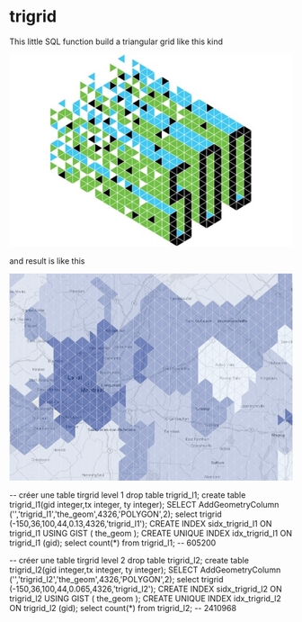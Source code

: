 trigrid
=======

This little SQL function build a triangular grid like this kind

![](effe-recherche.jpg)

and result is like this

![](trigrid.png)


-- créer une table tirgrid level 1
drop table trigrid_l1;
create table trigrid_l1(gid integer,tx integer, ty integer);
SELECT AddGeometryColumn ('','trigrid_l1','the_geom',4326,'POLYGON',2);
select trigrid (-150,36,100,44,0.13,4326,'trigrid_l1');
CREATE INDEX sidx_trigrid_l1 ON trigrid_l1 USING GIST ( the_geom );
CREATE UNIQUE INDEX idx_trigrid_l1 ON trigrid_l1 (gid);
select count(*) from trigrid_l1;
-- 605200
 
-- créer une table tirgrid level 2
drop table trigrid_l2;
create table trigrid_l2(gid integer,tx integer, ty integer);
SELECT AddGeometryColumn ('','trigrid_l2','the_geom',4326,'POLYGON',2);
select trigrid (-150,36,100,44,0.065,4326,'trigrid_l2');
CREATE INDEX sidx_trigrid_l2 ON trigrid_l2 USING GIST ( the_geom );
CREATE UNIQUE INDEX idx_trigrid_l2 ON trigrid_l2 (gid);
select count(*) from trigrid_l2;
-- 2410968
